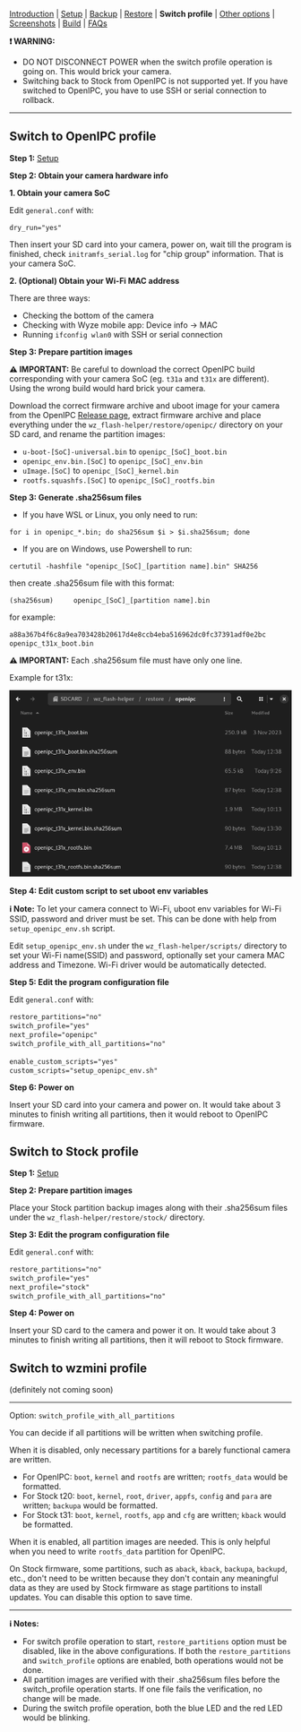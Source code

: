 
[Introduction](README.md) | [Setup](README_setup.md) | [Backup](README_backup.md) | [Restore](README_restore.md) | **Switch profile** | [Other options](README_other_options.md) | [Screenshots](README_screenshots.md) | [Build](README_build.md) | [FAQs](README_FAQs.md)



**❗ WARNING:**
- DO NOT DISCONNECT POWER when the switch profile operation is going on. This would brick your camera.
- Switching back to Stock from OpenIPC is not supported yet. If you have switched to OpenIPC, you have to use SSH or serial connection to rollback.

-----

## Switch to OpenIPC profile

**Step 1:** [Setup](README_setup.md)

**Step 2: Obtain your camera hardware info**

**1. Obtain your camera SoC**

Edit `general.conf` with:
```
dry_run="yes"
```

Then insert your SD card into your camera, power on, wait till the program is finished, check `initramfs_serial.log` for "chip group" information. That is your camera SoC.

**2. (Optional) Obtain your Wi-Fi MAC address**

There are three ways:

- Checking the bottom of the camera
- Checking with Wyze mobile app: Device info -> MAC
- Running `ifconfig wlan0` with SSH or serial connection

**Step 3: Prepare partition images**

**⚠️ IMPORTANT:** Be careful to download the correct OpenIPC build corresponding with your camera SoC (eg. `t31a` and `t31x` are different). Using the wrong build would hard brick your camera.

Download the correct firmware archive and uboot image for your camera from the OpenIPC [Release page](https://github.com/OpenIPC/firmware/releases/tag/latest), extract firmware archive and place everything under the `wz_flash-helper/restore/openipc/` directory on your SD card, and rename the partition images:

- `u-boot-[SoC]-universal.bin` to `openipc_[SoC]_boot.bin`
- `openipc_env.bin.[SoC]` to `openipc_[SoC]_env.bin`
- `uImage.[SoC]` to `openipc_[SoC]_kernel.bin`
- `rootfs.squashfs.[SoC]` to `openipc_[SoC]_rootfs.bin`

**Step 3: Generate .sha256sum files**

- If you have WSL or Linux, you only need to run:
```
for i in openipc_*.bin; do sha256sum $i > $i.sha256sum; done
```

- If you are on Windows, use Powershell to run:
```
certutil -hashfile "openipc_[SoC]_[partition name].bin" SHA256
```
then create .sha256sum file with this format:
```
(sha256sum)		openipc_[SoC]_[partition name].bin
```
for example:
```
a88a367b4f6c8a9ea703428b20617d4e8ccb4eba516962dc0fc37391adf0e2bc  openipc_t31x_boot.bin
```

**⚠️ IMPORTANT:** Each .sha256sum file must have only one line.

Example for t31x:

![Alt text](https://raw.githubusercontent.com/archandanime/wz_flash-helper/main/images/switch_profile_01.png)

**Step 4: Edit custom script to set uboot env variables**

**ℹ️ Note:** To let your camera connect to Wi-Fi, uboot env variables for Wi-Fi SSID, password and driver must be set. This can be done with help from `setup_openipc_env.sh` script.

Edit `setup_openipc_env.sh` under the `wz_flash-helper/scripts/` directory to set your Wi-Fi name(SSID) and password, optionally set your camera MAC address and Timezone. Wi-Fi driver would be automatically detected.

**Step 5: Edit the program configuration file**

Edit `general.conf` with:
```
restore_partitions="no"
switch_profile="yes"
next_profile="openipc"
switch_profile_with_all_partitions="no"

enable_custom_scripts="yes"
custom_scripts="setup_openipc_env.sh"
```

**Step 6: Power on**

Insert your SD card into your camera and power on. It would take about 3 minutes to finish writing all partitions, then it would reboot to OpenIPC firmware.

## Switch to Stock profile

**Step 1:** [Setup](README_setup.md)

**Step 2: Prepare partition images**

Place your Stock partition backup images along with their .sha256sum files under the `wz_flash-helper/restore/stock/` directory.

**Step 3: Edit the program configuration file**

Edit `general.conf` with:
```
restore_partitions="no"
switch_profile="yes"
next_profile="stock"
switch_profile_with_all_partitions="no"
```

**Step 4: Power on**

Insert your SD card to the camera and power it on. It would take about 3 minutes to finish writing all partitions, then it will reboot to Stock firmware.

## Switch to wzmini profile

(definitely not coming soon)

-----

Option: `switch_profile_with_all_partitions`

You can decide if all partitions will be written when switching profile.

When it is disabled, only necessary partitions for a barely functional camera are written.

- For OpenIPC: `boot`, `kernel` and `rootfs` are written; `rootfs_data` would be formatted.
- For Stock t20: `boot`, `kernel`, `root`, `driver`, `appfs`, `config` and `para` are written; `backupa` would be formatted.
- For Stock t31: `boot`, `kernel`, `rootfs`, `app` and `cfg` are written; `kback` would be formatted.

When it is enabled, all partition images are needed. This is only helpful when you need to write `rootfs_data` partition for OpenIPC.

On Stock firmware, some partitions, such as `aback`, `kback`, `backupa`, `backupd`, etc., don't need to be written because they don't contain any meaningful data as they are used by Stock firmware as stage partitions to install updates. You can disable this option to save time.

-----

**ℹ️ Notes:**
- For switch profile operation to start, `restore_partitions` option must be disabled, like in the above configurations. If both the  `restore_partitions` and `switch_profile` options are enabled, both operations would not be done.
- All partition images are verified with their .sha256sum files before the switch_profile operation starts. If one file fails the verification, no change will be made.
- During the switch profile operation, both the blue LED and the red LED would be blinking.

